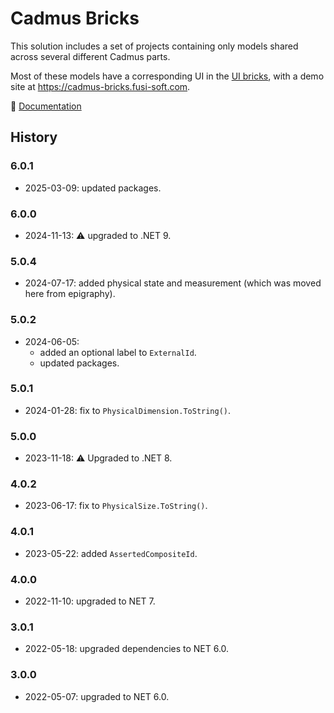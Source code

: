 ﻿# Cadmus Bricks

This solution includes a set of projects containing only models shared across several different Cadmus parts.

Most of these models have a corresponding UI in the [UI bricks](https://github.com/vedph/cadmus-bricks-shell), with a demo site at <https://cadmus-bricks.fusi-soft.com>.

📖 [Documentation](docs/index.md)

## History

### 6.0.1

- 2025-03-09: updated packages.

### 6.0.0

- 2024-11-13: ⚠️ upgraded to .NET 9.

### 5.0.4

- 2024-07-17: added physical state and measurement (which was moved here from epigraphy).

### 5.0.2

- 2024-06-05:
  - added an optional label to `ExternalId`.
  - updated packages.

### 5.0.1

- 2024-01-28: fix to `PhysicalDimension.ToString()`.

### 5.0.0

- 2023-11-18: ⚠️ Upgraded to .NET 8.

### 4.0.2

- 2023-06-17: fix to `PhysicalSize.ToString()`.

### 4.0.1

- 2023-05-22: added `AssertedCompositeId`.

### 4.0.0

- 2022-11-10: upgraded to NET 7.

### 3.0.1

- 2022-05-18: upgraded dependencies to NET 6.0.

### 3.0.0

- 2022-05-07: upgraded to NET 6.0.
